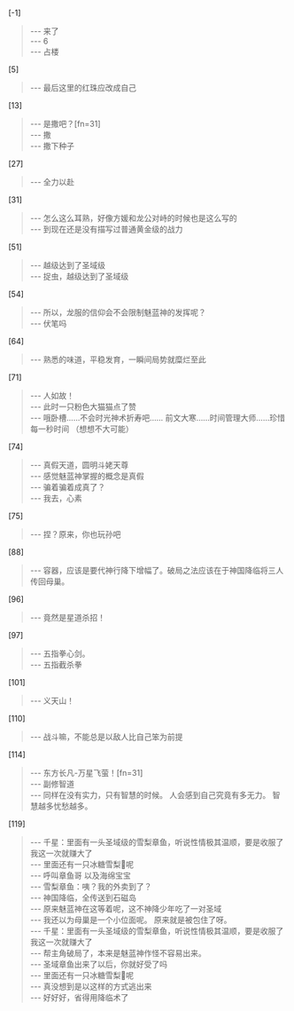 
[-1] 
>--- 来了<br>
>--- 6<br>
>--- 占楼<br>

[5] 
>--- 最后这里的红珠应改成自己<br>

[13] 
>--- 是撒吧？[fn=31]<br>
>--- 撒<br>
>--- 撒下种子<br>

[27] 
>--- 全力以赴<br>

[31] 
>--- 怎么这么耳熟，好像方媛和龙公对峙的时候也是这么写的<br>
>--- 到现在还是没有描写过普通黄金级的战力<br>

[51] 
>--- 越级达到了圣域级<br>
>--- 捉虫，越级达到了圣域级<br>

[54] 
>--- 所以，龙服的信仰会不会限制魅蓝神的发挥呢？<br>
>--- 伏笔吗<br>

[64] 
>--- 熟悉的味道，平稳发育，一瞬间局势就糜烂至此<br>

[71] 
>--- 人如故！<br>
>--- 此时一只粉色大猫猫点了赞<br>
>--- 哦卧槽……不会时光神术折寿吧……
前文大寒……时间管理大师……珍惜每一秒时间
（想想不大可能）<br>

[74] 
>--- 真假天道，圆明斗姥天尊<br>
>--- 感觉魅蓝神掌握的概念是真假<br>
>--- 骗着骗着成真了？<br>
>--- 我去，心素<br>

[75] 
>--- 捏？原来，你也玩孙吧<br>

[88] 
>--- 容器，应该是要代神行降下增幅了。破局之法应该在于神国降临将三人传回母巢。<br>

[96] 
>--- 竟然是星道杀招！<br>

[97] 
>--- 五指拳心剑。<br>
>--- 五指截杀拳<br>

[101] 
>--- 义天山！<br>

[110] 
>--- 战斗嘛，不能总是以敌人比自己笨为前提<br>

[114] 
>--- 东方长凡-万星飞萤！[fn=31]<br>
>--- 副修智道<br>
>--- 同样在没有实力，只有智慧的时候。
人会感到自己究竟有多无力。
智慧越多忧愁越多。<br>

[119] 
>--- 千星：里面有一头圣域级的雪梨章鱼，听说性情极其温顺，要是收服了我这一次就赚大了<br>
>--- 里面还有一只冰糖雪梨🐙呢<br>
>--- 呼叫章鱼哥 以及海绵宝宝<br>
>--- 雪梨章鱼：咦？我的外卖到了？<br>
>--- 神国降临，全传送到石磁岛<br>
>--- 原来魅蓝神在这等着呢，这不神降少年吃了一对圣域<br>
>--- 我还以为母巢是一个小位面呢。 原来就是被包住了呀。<br>
>--- 千星：里面有一头圣域级的雪梨章鱼，听说性情极其温顺，要是收服了我这一次就赚大了<br>
>--- 帮主角破局了，本来是魅蓝神作怪不容易出来。<br>
>--- 圣域章鱼出来了以后，你就好受了吗<br>
>--- 里面还有一只冰糖雪梨🐙呢<br>
>--- 真没想到是以这样的方式逃出来<br>
>--- 好好好，省得用降临术了<br>
